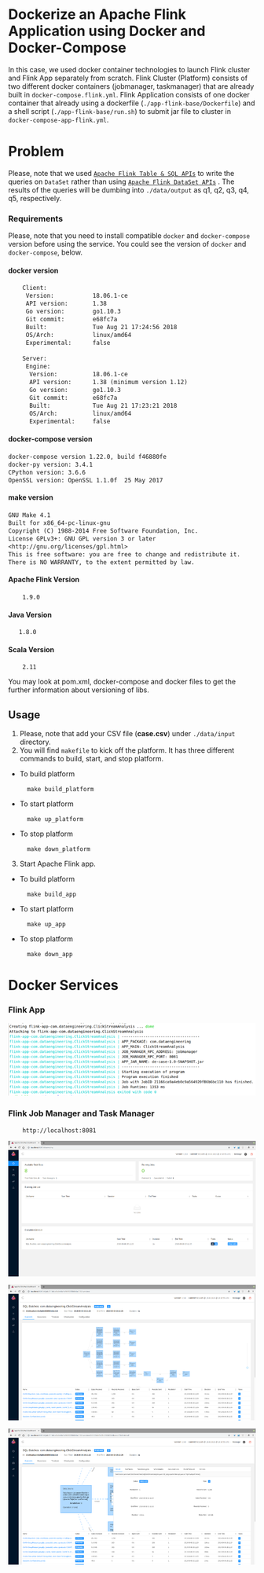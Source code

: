 # Dockerize an Apache Flink Application using Docker and Docker-Compose

In this case, we used docker container technologies to launch Flink cluster and Flink App separately from scratch. 
Flink Cluster (Platform) consists of two different docker containers (jobmanager, taskmanager) that are already built in `docker-compose.flink.yml`.
Flink Application consists of one docker container that already using a dockerfile (`./app-flink-base/Dockerfile`) and a shell script (`./app-flink-base/run.sh`) to submit jar file to cluster in `docker-compose-app-flink.yml`.

# Problem
Please, note that we used [`Apache Flink Table & SQL APIs`](https://ci.apache.org/projects/flink/flink-docs-stable/dev/table/) to write the queries on `DataSet` rather than using [`Apache Flink DataSet APIs`](https://ci.apache.org/projects/flink/flink-docs-release-1.9/dev/batch/) .
The results of the queries will be dumbing into `./data/output` as q1, q2, q3, q4, q5, respectively. 

### Requirements
Please, note that you need to install compatible `docker` and `docker-compose` version before using the service.
You could see the version of `docker` and `docker-compose`, below.

#### docker version

        Client:
         Version:           18.06.1-ce
         API version:       1.38
         Go version:        go1.10.3
         Git commit:        e68fc7a
         Built:             Tue Aug 21 17:24:56 2018
         OS/Arch:           linux/amd64
         Experimental:      false
        
        Server:
         Engine:
          Version:          18.06.1-ce
          API version:      1.38 (minimum version 1.12)
          Go version:       go1.10.3
          Git commit:       e68fc7a
          Built:            Tue Aug 21 17:23:21 2018
          OS/Arch:          linux/amd64
          Experimental:     false


#### docker-compose version

    docker-compose version 1.22.0, build f46880fe
    docker-py version: 3.4.1
    CPython version: 3.6.6
    OpenSSL version: OpenSSL 1.1.0f  25 May 2017

#### make version

    GNU Make 4.1
    Built for x86_64-pc-linux-gnu
    Copyright (C) 1988-2014 Free Software Foundation, Inc.
    License GPLv3+: GNU GPL version 3 or later <http://gnu.org/licenses/gpl.html>
    This is free software: you are free to change and redistribute it.
    There is NO WARRANTY, to the extent permitted by law.

#### Apache Flink Version
        1.9.0
        
#### Java Version

       1.8.0
       
#### Scala Version

        2.11

You may look at pom.xml, docker-compose and docker files to get the further information about versioning of libs.

## Usage

1. Please, note that add your CSV file (**case.csv**) under `./data/input` directory.
2. You will find `makefile` to kick off the platform. It has three different commands to build, start, and stop platform.

* To build platform

        make build_platform
    
* To start platform

        make up_platform
    
* To stop platform

        make down_platform
        
3. Start Apache Flink app.

* To build platform

        make build_app
    
* To start platform

        make up_app
    
* To stop platform

        make down_app


# Docker Services

### Flink App 

![](docs/image_f_02.png)

### Flink Job Manager and Task Manager

        http://localhost:8081
        

![](docs/image_f_03.png)

![](docs/image_f_04.png)

![](docs/image_f_05.png)